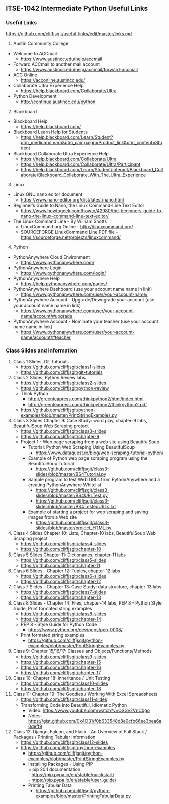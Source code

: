 ## ITSE-1042 Intermediate Python Useful Links
### Useful Links
https://github.com/cliffjsgit/useful-links/edit/master/links.md

1. Austin Community College   
- Welcome to ACCmail
   - https://www.austincc.edu/help/accmail   
- Forward ACCmail to another mail account
   - https://www.austincc.edu/help/accmail/forward-accmail   
- ACC Online 
   - https://acconline.austincc.edu/   
- Collaborate Ultra Experience Help
   - https://help.blackboard.com/Collaborate/Ultra  
- Python Development
   - http://continue.austincc.edu/python

2. Blackboard   
- Blackboard Help
   - https://help.blackboard.com/   
- Blackboard Learn Help for Students   
   - https://help.blackboard.com/Learn/Student?utm_medium=Learn&utm_campaign=Product_link&utm_content=Student
- Blackboard Collaborate Ultra Experience Help
   - https://help.blackboard.com/Collaborate/Ultra  
   - https://help.blackboard.com/Collaborate/Ultra/Participant
   - https://help.blackboard.com/Learn/Student/Interact/Blackboard_Collaborate/Blackboard_Collaborate_With_The_Ultra_Experience 
        
3. Linux
- Linux GNU nano editor document    
   - https://www.nano-editor.org/dist/latest/nano.html
- Beginner’s Guide to Nano, the Linux Command-Line Text Editor   
   - https://www.howtogeek.com/howto/42980/the-beginners-guide-to-nano-the-linux-command-line-text-editor/   
- The Linux Command Line - By William Shotts   
   - LinuxCommand.org Online - http://linuxcommand.org/     
   - SOURCEFORGE LinuxCommand Line PDF file - https://sourceforge.net/projects/linuxcommand/   
       
4. Python 
- PythonAnywhere Cloud Environment
   - https://www.pythonanywhere.com/   
- PythonAnywhere Login 
   - https://www.pythonanywhere.com/login/  
- PythonAnywhere Help 
   - https://help.pythonanywhere.com/pages/ 
- PythonAnywhere Dashboard  (use your account name name in link)
   - https://www.pythonanywhere.com/user/your-account-name/
- PythonAnywhere Account - Upgrade/Downgrade your account (use your account name name in link)
   - https://www.pythonanywhere.com/user/your-account-name/account/#upgrade
- PythonAnywhere Account - Nominate your teacher (use your account name name in link)
   - https://www.pythonanywhere.com/user/your-account-name/account/#teacher
        
### Class Slides and Information
1. Class 1 Slides, Git Tutorials    
   - https://github.com/cliffjsgit/class1-slides
   - https://github.com/cliffjsgit/git-tutorials
2. Class 2 Slides, Python Review labs
   - https://github.com/cliffjsgit/class2-slides
   - https://github.com/cliffjsgit/python-review
   - Think Python   
      - http://greenteapress.com/thinkpython2/html/index.html   
      - http://greenteapress.com/thinkpython2/thinkpython2.pdf  
   - https://github.com/cliffjsgit/python-examples/blob/master/PrintStringExamples.py
 3. Class 3 Slides Chapter 9: Case Study: word play, chapter-9 labs, BeautifulSoup Web Scraping project   
    - https://github.com/cliffjsgit/class3-slides 
    - https://github.com/cliffjsgit/chapter-9
    - Project 1 - Web page scraping from a web site using BeautifulSoup
       - Tutorial: Python Web Scraping Using BeautifulSoup
         - https://www.dataquest.io/blog/web-scraping-tutorial-python/ 
       - Example of Python web page scraping program using the BeautifulSoup Tutorial
         - https://github.com/cliffjsgit/class3-slides/blob/master/BS4Tutorial.py
       - Sample program to test Web URLs from PythonAnywhere and a creating PythonAnywhere Whitelist   
         - https://github.com/cliffjsgit/class3-slides/blob/master/BS4URLTest.py   
         - https://github.com/cliffjsgit/class3-slides/blob/master/BS4TestedURLs.txt
       - Example of starting a project for web scraping and saving images from a Web site   
         - https://github.com/cliffjsgit/class3-slides/blob/master/project_HTML.py   
 4. Class 4 Slides Chapter 10: Lists, Chapter-10 labs, BeautifulSoup Web Scraping project  
    - https://github.com/cliffjsgit/class4-slides   
    - https://github.com/cliffjsgit/chapter-10   
 5. Class 5 Slides Chapter 11: Dictionaries, chapter-11 labs   
    - https://github.com/cliffjsgit/class5-slides        
    - https://github.com/cliffjsgit/chapter-11     
 6. Class 6 Slides - Chapter 12: Tuples, chapter-12 labs 
    - https://github.com/cliffjsgit/class6-slides   
    - https://github.com/cliffjsgit/chapter-12 
 7. Class 7 Slides - Chapter 13: Case Study: data structure, chapter-13 labs
    - https://github.com/cliffjsgit/class7-slides     
    - https://github.com/cliffjsgit/chapter-13  
 8. Class 8 Slides - Chapter 14: Files, chapter-14 labs, PEP 8 - Python Style Guide, Print formated string examples
    - https://github.com/cliffjsgit/class8-slides     
    - https://github.com/cliffjsgit/chapter-14   
    - PEP 8 - Style Guide for Python Code   
      - https://www.python.org/dev/peps/pep-0008/
    - Print formated string examples 
      - https://github.com/cliffjsgit/python-examples/blob/master/PrintStringExamples.py
 9. Class 9: Chapter 15/16/17: Classes and Objects/Functions/Methods       
    - https://github.com/cliffjsgit/class9-slides         
    - https://github.com/cliffjsgit/chapter-15         
    - https://github.com/cliffjsgit/chapter-16     
    - https://github.com/cliffjsgit/chapter-17  
10. Class 10: Chapter 18: Inheritance / Unit Testing   
    - https://github.com/cliffjsgit/class10-slides   
    - https://github.com/cliffjsgit/chapter-18   
11. Class 11: Chapter 19: The Goodies / Working With Excel Spreadsheets    
    - https://github.com/cliffjsgit/class11-slides      
    - Transforming Code Into Beautiful, Idiomatic Python   
      - Video: https://www.youtube.com/watch?v=OSGv2VnC0go   
      - Notes: https://gist.github.com/0x4D31/f0b633548d8e0cfb66ee3bea6a0deff9   
12. Class 12: Django, Falcon, and Flask - An Overview of Full Stack / Packages / Printing Tabular Information    
    - https://github.com/cliffjsgit/class12-slides                
    - https://github.com/cliffjsgit/python-examples      
      - https://github.com/cliffjsgit/python-examples/blob/master/PrintStringExamples.py         
      - Installing Packages - Using PIP       
         = pip 20.1 documentation   
            - https://pip.pypa.io/en/stable/quickstart/      
            - https://pip.pypa.io/en/stable/user_guide/      
      - Printing Tabular Data        
         - https://github.com/cliffjsgit/python-examples/blob/master/PrintingTabularData.py      
         
